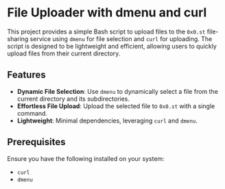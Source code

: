 # File Uploader with dmenu and curl

This project provides a simple Bash script to upload files to the `0x0.st` file-sharing service using `dmenu` for file selection and `curl` for uploading. The script is designed to be lightweight and efficient, allowing users to quickly upload files from their current directory.

## Features

- **Dynamic File Selection**: Use `dmenu` to dynamically select a file from the current directory and its subdirectories.
- **Effortless File Upload**: Upload the selected file to `0x0.st` with a single command.
- **Lightweight**: Minimal dependencies, leveraging `curl` and `dmenu`.

## Prerequisites

Ensure you have the following installed on your system:

- `curl`
- `dmenu`


